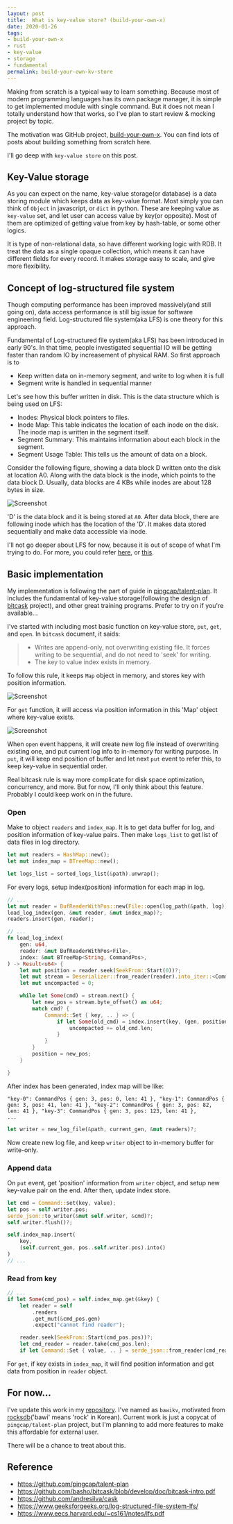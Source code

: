 ```yaml
---
layout: post
title:  What is key-value store? (build-your-own-x)
date: 2020-01-26
tags:
- build-your-own-x
- rust
- key-value
- storage
- fundamental
permalink: build-your-own-kv-store
---
```


Making from scratch is a typical way to learn something. Because most of modern programming languages has its own package manager, it is simple to get implemented module with single command. But it does not mean I totally understand how that works, so I've plan to start review & mocking project by topic.

The motivation was GitHub project, [build-your-own-x](https://github.com/danistefanovic/build-your-own-x). You can find lots of posts about building something from scratch here.

I'll go deep with `key-value store` on this post.


## Key-Value storage
As you can expect on the name, key-value storage(or database) is a data storing module which keeps data as key-value format. Most simply you can think of `Object` in javascript, or `dict` in python. These are keeping value as `key-value` set, and let user can access value by key(or opposite). Most of them are optimized of getting value from key by hash-table, or some other logics.

It is type of non-relational data, so have different working logic with RDB. It treat the data as a single opaque collection, which means it can have different fields for every record. It makes storage easy to scale, and give more flexibility.


## Concept of log-structured file system
Though computing performance has been improved massively(and still going on), data access performance is still big issue for software engineering field. Log-structured file system(aka LFS) is one theory for this approach.

Fundamental of Log-structured file system(aka LFS) has been introduced in early 90's. In that time, people investigated sequential IO will be getting faster than random IO by increasement of physical RAM. So first approach is to 

- Keep written data on in-memory segment, and write to log when it is full
- Segment write is handled in sequential manner

Let's see how this buffer written in disk. This is the data structure which is being used on LFS:

- Inodes: Physical block pointers to files.
- Inode Map: This table indicates the location of each inode on the disk. The inode map is written in the segment itself.
- Segment Summary: This maintains information about each block in the segment.
- Segment Usage Table: This tells us the amount of data on a block.

Consider the following figure, showing a data block D written onto the disk at location A0. Along with the data block is the inode, which points to the data block D. Usually, data blocks are 4 KBs while inodes are about 128 bytes in size.

![Screenshot](/assets/post_img/build-your-own-kv-store/lfs_write.png)

'D' is the data block and it is being stored at `A0`. After data block, there are following inode which has the location of the 'D'. It makes data stored sequentially and make data accessible via inode. 

I'll not go deeper about LFS for now, because it is out of scope of what I'm trying to do. For more, you could refer [here](https://www.geeksforgeeks.org/log-structured-file-system-lfs/), or [this](https://www.eecs.harvard.edu/~cs161/notes/lfs.pdf).


## Basic implementation
My implementation is following the part of guide in [pingcap/talent-plan](https://github.com/pingcap/talent-plan). It includes the fundamental of key-value storage(following the design of [bitcask](https://github.com/basho/bitcask/blob/develop/doc/bitcask-intro.pdf) project), and other great training programs. Prefer to try on if you're available...

I've started with including most basic function on key-value store, `put`, `get`, and `open`. In `bitcask` document, it saids:

> - Writes are append-only, not overwriting existing file. It forces writing to be sequential, and do not need to 'seek' for writing.
> - The key to value index exists in memory.

To follow this rule, it keeps `Map` object in memory, and stores key with position information.

![Screenshot](/assets/post_img/build-your-own-kv-store/lfs_addr.png)

For `get` function, it will access via position information in this 'Map' object where key-value exists.

![Screenshot](/assets/post_img/build-your-own-kv-store/lfs_storage.png)

When `open` event happens, it will create new log file instead of overwriting existing one, and put current log info to in-memory for writing purpose. In `put`, it will keep end position of buffer and let next `put` event to refer this, to keep key-value in sequential order.

Real bitcask rule is way more complicate for disk space optimization, concurrency, and more. But for now, I'll only think about this feature. Probably I could keep work on in the future.


### Open
Make to object `readers` and `index_map`. It is to get data buffer for log, and position information of key-value pairs. Then make `logs_list` to get list of data files in log directory.

```rust
let mut readers = HashMap::new();
let mut index_map = BTreeMap::new();

let logs_list = sorted_logs_list(&path).unwrap();
```

For every logs, setup index(position) information for each map in log.

```rust
// ...
let mut reader = BufReaderWithPos::new(File::open(log_path(&path, log))?)?;
load_log_index(gen, &mut reader, &mut index_map)?;
readers.insert(gen, reader);

// ...
fn load_log_index(
    gen: u64,
    reader: &mut BufReaderWithPos<File>,
    index: &mut BTreeMap<String, CommandPos>,
) -> Result<u64> {
    let mut position = reader.seek(SeekFrom::Start(0))?;
    let mut stream = Deserializer::from_reader(reader).into_iter::<Command>();
    let mut uncompacted = 0;

    while let Some(cmd) = stream.next() {
        let new_pos = stream.byte_offset() as u64;
        match cmd? {
            Command::Set { key, .. } => {
                if let Some(old_cmd) = index.insert(key, (gen, position..new_pos).into()) {
                    uncompacted += old_cmd.len;
                }
            }
        }
        position = new_pos;
    }

}
```

After index has been generated, index map will be like:
```
"key-0": CommandPos { gen: 3, pos: 0, len: 41 }, "key-1": CommandPos { gen: 3, pos: 41, len: 41 }, "key-2": CommandPos { gen: 3, pos: 82, len: 41 }, "key-3": CommandPos { gen: 3, pos: 123, len: 41 },
...
```

```rust
let writer = new_log_file(&path, current_gen, &mut readers)?;
```
Now create new log file, and keep `writer` object to in-memory buffer for write-only.


### Append data
On `put` event, get 'position' information from `writer` object, and setup new key-value pair on the end. After then, update index store.

```rust
let cmd = Command::set(key, value);
let pos = self.writer.pos;
serde_json::to_writer(&mut self.writer, &cmd)?;
self.writer.flush()?;

self.index_map.insert(
    key, 
    (self.current_gen, pos..self.writer.pos).into()
)
// ...
```


### Read from key
```rust
// ...
if let Some(cmd_pos) = self.index_map.get(&key) {
    let reader = self
        .readers
        .get_mut(&cmd_pos.gen)
        .expect("cannot find reader");

    reader.seek(SeekFrom::Start(cmd_pos.pos))?;
    let cmd_reader = reader.take(cmd_pos.len);
    if let Command::Set { value, .. } = serde_json::from_reader(cmd_reader)? {
```
For `get`, if key exists in `index_map`, it will find position information and get data from position in `reader` object.


## For now...
I've update this work in my [repository](https://github.com/djKooks/bawikv). I've named as `bawikv`, motivated from [rocksdb](https://rocksdb.org)('bawi' means 'rock' in Korean). Current work is just a copycat of `pingcap/talent-plan` project, but I'm planning to add more features to make this affordable for external user. 

There will be a chance to treat about this.


## Reference
* <https://github.com/pingcap/talent-plan>
* <https://github.com/basho/bitcask/blob/develop/doc/bitcask-intro.pdf>
* <https://github.com/andresilva/cask>
* <https://www.geeksforgeeks.org/log-structured-file-system-lfs/>
* <https://www.eecs.harvard.edu/~cs161/notes/lfs.pdf>
